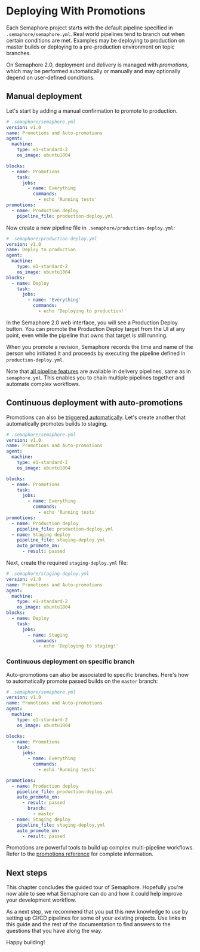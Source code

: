 # Deploying With Promotions

Each Semaphore project starts with the default pipeline specified in
`.semaphore/semaphore.yml`. Real world pipelines tend to branch out
when certain conditions are met. Examples may be deploying to production on
master builds or deploying to a pre-production environment on topic branches.

On Semaphore 2.0, deployment and delivery is managed with _promotions_, which
may be performed automatically or manually and may optionally depend on
user-defined conditions.

## Manual deployment

Let's start by adding a manual confirmation to promote to production.

``` yaml
# .semaphore/semaphore.yml
version: v1.0
name: Promotions and Auto-promotions
agent:
  machine:
    type: e1-standard-2
    os_image: ubuntu1804

blocks:
  - name: Promotions
    task:
      jobs:
        - name: Everything
          commands:
            - echo 'Running tests'
promotions:
  - name: Production deploy
    pipeline_file: production-deploy.yml
```

Now create a new pipeline file in `.semaphore/production-deploy.yml`:

``` yaml
# .semaphore/production-deploy.yml
version: v1.0
name: Deploy to production
agent:
  machine:
    type: e1-standard-2
    os_image: ubuntu1804
blocks:
  - name: Deploy
    task:
      jobs:
        - name: 'Everything'
          commands:
            - echo 'Deploying to production!'
```

In the Semaphore 2.0 web interface, you will see a Production Deploy button.
You can promote the Production Deploy target from the UI at any point, even
while the pipeline that owns that target is still running.

When you promote a revision, Semaphore records the time and name of the person
who initiated it and proceeds by executing the pipeline defined in
`production-deploy.yml`.

Note that [all pipeline features][pipeline-reference] are available in delivery
pipelines, same as in `semaphore.yml`. This enables you to chain multiple
pipelines together and automate complex workflows.

## Continuous deployment with auto-promotions

Promotions can also be [triggered automatically][auto-promotions].
Let's create another that automatically promotes builds to staging.

``` yaml
# .semaphore/semaphore.yml
version: v1.0
name: Promotions and Auto-promotions
agent:
  machine:
    type: e1-standard-2
    os_image: ubuntu1804

blocks:
  - name: Promotions
    task:
      jobs:
        - name: Everything
          commands:
            - echo 'Running tests'
promotions:
  - name: Production deploy
    pipeline_file: production-deploy.yml
  - name: Staging deploy
    pipeline_file: staging-deploy.yml
    auto_promote_on:
      - result: passed
```

Next, create the required `staging-deploy.yml` file:

``` yaml
# .semaphore/staging-deploy.yml
version: v1.0
name: Promotions and Auto-promotions
agent:
  machine:
    type: e1-standard-2
    os_image: ubuntu1804
blocks:
  - name: Deploy
    task:
      jobs:
        - name: Staging
          commands:
            - echo 'Deploying to staging!'
```

### Continuous deployment on specific branch

Auto-promotions can also be associated to specific branches. Here's how to
automatically promote passed builds on the `master` branch:

``` yaml
# .semaphore/semaphore.yml
version: v1.0
name: Promotions and Auto-promotions
agent:
  machine:
    type: e1-standard-2
    os_image: ubuntu1804

blocks:
  - name: Promotions
    task:
      jobs:
        - name: Everything
          commands:
            - echo 'Running tests'

promotions:
  - name: Production deploy
    pipeline_file: production-deploy.yml
    auto_promote_on:
      - result: passed
        branch:
          - master
  - name: Staging deploy
    pipeline_file: staging-deploy.yml
    auto_promote_on:
      - result: passed
```

Promotions are powerful tools to build up complex multi-pipeline
workflows. Refer to the [promotions reference][reference] for complete
information.

## Next steps

This chapter concludes the guided tour of Semaphore. Hopefully you're now able
to see what Semaphore can do and how it could help improve your development
workflow.

As a next step, we recommend that you put this new knowledge to use by setting
up CI/CD pipelines for some of your existing projects. Use links in this guide
and the rest of the documentation to find answers to the questions that you
have along the way.

Happy building!

[auto-promotions]: https://docs.semaphoreci.com/article/50-pipeline-yaml#auto_promote_on
[pipeline-reference]: https://docs.semaphoreci.com/article/50-pipeline-yaml
[reference]: https://docs.semaphoreci.com/article/50-pipeline-yaml#promotions
[next]: https://docs.semaphoreci.com/article/68-caching-dependencies
